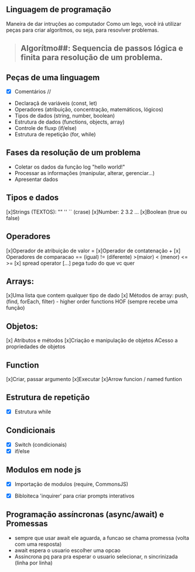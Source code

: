 

## Linguagem de programação

Maneira de dar intruções ao computador
Como um lego, você irá utilizar peças para criar algorítmos, ou seja, para resovlver problemas.

> ## Algorítmo##: Sequencia de passos lógica e finita para resolução de um problema.

## Peças de uma linguagem

- [x] Comentários //
- Declaraçã de variáveis (const, let)
- Operadores (atribuição, concentração, matemáticos, lógicos)
- Tipos de dados (string, number, boolean)
- Estrutura de dados (functions, objects, array)
- Controle de fluxp (if/else)
- Estrutura de repetição (for, while)

## Fases da resolução de um problema

- Coletar os dados da função log "hello world!"
- Processar as informações (manipular, alterar, gerenciar...)
- Apresentar dados

## Tipos e dados

[x]Strings (TEXTOS): "" '' `` (crase) 
[x]Number: 2 3.2 ...
[x]Boolean (true ou false)

## Operadores

[x]Operador de atribuição de valor = 
[x]Operador de contatenação +
[x] Operadores de comparacao == (igual) != (diferente) >(maior) < (menor) <= >=
[x] spread operator [...] pega tudo do que vc quer

## Arrays:

[x]Uma lista que contem qualquer tipo de dado
[x] Métodos de array: push, (find, forEach, filter) - higher order functions HOF (sempre recebe uma função)

## Objetos: 
[x] Atributos e métodos
[x]Criação e manipulação de objetos
ACesso a propriedades de objetos

## Function
[x]Criar, passar argumento
[x]Executar
[x]Arrow funcion / named funtion

## Estrutura de repetição
- [x] Estrutura while

## Condicionais

- [x] Switch (condicionais)
- [x] if/else

## Modulos em node js

- [x] Importação de modulos (require, CommonsJS)
- [x] Bibloiteca 'inquirer' para criar prompts interativos


## Programação assíncronas (async/await) e Promessas
- sempre que usar await ele aguarda, a funcao se chama promessa (volta com uma resposta)
- await espera o usuario escolher uma opcao
- Assincrona pq para pra esperar o usuario selecionar, n sincrinizada (linha por linha)
